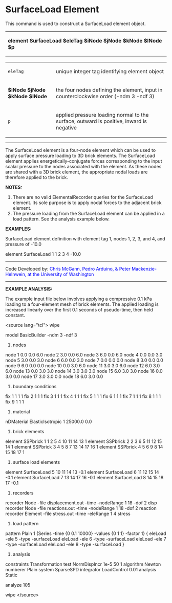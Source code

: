 # SurfaceLoad Element

<p>This command is used to construct a SurfaceLoad element object.</p>
<table>
<tbody>
<tr class="odd">
<td><p><strong>element SurfaceLoad $eleTag $iNode $jNode $kNode $lNode
$p</strong></p></td>
</tr>
</tbody>
</table>
<table>
<tbody>
<tr class="odd">
<td><code class="parameter-table-variable">eleTag</code></td>
<td><p>unique integer tag identifying element object</p></td>
</tr>
<tr class="even">
<td><p><strong>$iNode $jNode $kNode $lNode</strong></p></td>
<td><p>the four nodes defining the element, input in counterclockwise
order (-ndm 3 -ndf 3)</p></td>
</tr>
<tr class="odd">
<td><code class="parameter-table-variable">p</code></td>
<td><p>applied pressure loading normal to the surface, outward is
positive, inward is negative</p></td>
</tr>
</tbody>
</table>
<hr />
<p>The SurfaceLoad element is a four-node element which can be used to
apply surface pressure loading to 3D brick elements. The SurfaceLoad
element applies energetically-conjugate forces corresponding to the
input scalar pressure to the nodes associated with the element. As these
nodes are shared with a 3D brick element, the appropriate nodal loads
are therefore applied to the brick.</p>
<p><strong>NOTES:</strong></p>
<ol>
<li>There are no valid ElementalRecorder queries for the SurfaceLoad
element. Its sole purpose is to apply nodal forces to the adjacent brick
element.</li>
<li>The pressure loading from the SurfaceLoad element can be applied in
a load pattern. See the analysis example below.</li>
</ol>
<p><strong>EXAMPLES:</strong></p>
<p>SurfaceLoad element definition with element tag 1, nodes 1, 2, 3, and
4, and pressure of -10.0</p>
<p>element SurfaceLoad 1 1 2 3 4 -10.0</p>
<hr />
<p>Code Developed by: <span style="color:blue"> Chris McGann,
Pedro Arduino, &amp; Peter Mackenzie-Helnwein, at the University of
Washington </span></p>
<hr />
<p><strong>EXAMPLE ANALYSIS:</strong></p>
<p>The example input file below involves applying a compressive 0.1 kPa
loading to a four-element mesh of brick elements. The applied loading is
increased linearly over the first 0.1 seconds of pseudo-time, then held
constant.</p>
<p>&lt;source lang="tcl"&gt; wipe</p>
<p>model BasicBuilder -ndm 3 -ndf 3</p>
<ol>
<li>nodes</li>
</ol>
<p>node 1 0.0 0.0 6.0 node 2 3.0 0.0 6.0 node 3 6.0 0.0 6.0 node 4 0.0
0.0 3.0 node 5 3.0 0.0 3.0 node 6 6.0 0.0 3.0 node 7 0.0 0.0 0.0 node 8
3.0 0.0 0.0 node 9 6.0 0.0 0.0 node 10 0.0 3.0 6.0 node 11 3.0 3.0 6.0
node 12 6.0 3.0 6.0 node 13 0.0 3.0 3.0 node 14 3.0 3.0 3.0 node 15 6.0
3.0 3.0 node 16 0.0 3.0 0.0 node 17 3.0 3.0 0.0 node 18 6.0 3.0 0.0</p>
<ol>
<li>boundary conditions</li>
</ol>
<p>fix 1 1 1 1 fix 2 1 1 1 fix 3 1 1 1 fix 4 1 1 1 fix 5 1 1 1 fix 6 1 1
1 fix 7 1 1 1 fix 8 1 1 1 fix 9 1 1 1</p>
<ol>
<li>material</li>
</ol>
<p>nDMaterial ElasticIsotropic 1 25000.0 0.0</p>
<ol>
<li>brick elements</li>
</ol>
<p>element SSPbrick 1 1 2 5 4 10 11 14 13 1 element SSPbrick 2 2 3 6 5
11 12 15 14 1 element SSPbrick 3 4 5 8 7 13 14 17 16 1 element SSPbrick
4 5 6 9 8 14 15 18 17 1</p>
<ol>
<li>surface load elements</li>
</ol>
<p>element SurfaceLoad 5 10 11 14 13 -0.1 element SurfaceLoad 6 11 12 15
14 -0.1 element SurfaceLoad 7 13 14 17 16 -0.1 element SurfaceLoad 8 14
15 18 17 -0.1</p>
<ol>
<li>recorders</li>
</ol>
<p>recorder Node -file displacement.out -time -nodeRange 1 18 -dof 2
disp recorder Node -file reactions.out -time -nodeRange 1 18 -dof 2
reaction recorder Element -file stress.out -time -eleRange 1 4
stress</p>
<ol>
<li>load pattern</li>
</ol>
<p>pattern Plain 1 {Series -time {0 0.1 10000} -values {0 1 1} -factor
1} { eleLoad -ele 5 -type -surfaceLoad eleLoad -ele 6 -type -surfaceLoad
eleLoad -ele 7 -type -surfaceLoad eleLoad -ele 8 -type -surfaceLoad
}</p>
<ol>
<li>analysis</li>
</ol>
<p>constraints Transformation test NormDispIncr 1e-5 50 1 algorithm
Newton numberer Plain system SparseSPD integrator LoadControl 0.01
analysis Static</p>
<p>analyze 105</p>
<p>wipe &lt;/source&gt;</p>
